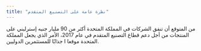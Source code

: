 ```yaml
---
title: "نظرة عامة على التصنيع المتقدم"
---
```


من المتوقع أن تنفق الشركات في المملكة المتحدة أكثر من 90 مليار جنيه إسترليني على المنتجات من أجل دعم قطاع التصنيع المتقدم في عام 2017، الأمر الذي يجعل المملكة المتحدة موقعا ا جذابًا للمستثمرين الدوليين.
